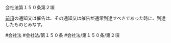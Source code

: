 会社法第１５０条第２項

[前項](会社法＿＿＿＿第１５０条第１項)の通知又は催告は、その通知又は催告が通常到達すべきであった時に、到達したものとみなす。

#会社法
#会社法/第１５０条
#会社法/第１５０条/第２項
